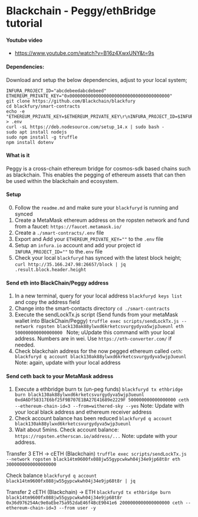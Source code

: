 # Blackchain - Peggy/ethBridge tutorial  

#### Youtube video

* https://www.youtube.com/watch?v=B16z4XwxUNY&t=9s

#### Dependencies:

Download and setup the below dependencies, adjust to your local system;

```
INFURA_PROJECT_ID="abcdebeedabcdebeed"
ETHEREUM_PRIVATE_KEY="0x00000000000000000000000000000000000000"
git clone https://github.com/Blackchain/blackfury
cd blackfury/smart-contracts
echo -e "ETHEREUM_PRIVATE_KEY=$ETHEREUM_PRIVATE_KEY\r\nINFURA_PROJECT_ID=$INFURA_PROJECT_ID" > .env
curl -sL https://deb.nodesource.com/setup_14.x | sudo bash -
sudo apt install nodejs
sudo npm install -g truffle
npm install dotenv
```

#### What is it

Peggy is a cross-chain ethereum bridge for cosmos-sdk based chains such as blackchain. This enables the pegging of ethereum assets that can then be used within the blackchain and ecosystem. 
#### Setup 
0. Follow the `readme.md` and make sure your `blackfuryd` is running and synced 
1. Create a MetaMask ethereum address on the ropsten network and fund from a faucet: `https://faucet.metamask.io/`
2. Create a `./smart-contracts/.env` file
3. Export and Add your `ETHEREUM_PRIVATE_KEY=""` to the `.env` file
4. Setup an `infura.io` account and add your project id `INFURA_PROJECT_ID=""` to the`.env` file 
4. Check your local `blackfuryd` has synced with the latest block height; ` curl http://35.166.247.98:26657/block | jq .result.block.header.height
`
#### Send eth into BlackChain/Peggy address 
1. In a new terminal, query for your local address `blackfuryd keys list` and copy the address field
2. Change into the smart-contacts directory `cd ./smart-contracts` 
3. Execute the sendLockTx.js script (Send funds from your metaMask wallet into BlackChain/Peggy) `truffle exec scripts/sendLockTx.js --network ropsten black130ak88ylwxd6krketcsvurgydyva5wjp3ueunl eth 500000000000000000
` Note; uUpdate this command with your local address. Numbers are in wei. Use `https://eth-converter.com/` if needed. 
4. Check blackchain address for the now pegged ethereum called `ceth`:  ` blackfuryd q account black130ak88ylwxd6krketcsvurgydyva5wjp3ueunl`  Note: again, update with your local address
#### Send ceth back to your MetaMask address
1. Execute a ethbridge burn tx (un-peg funds) `blackfuryd tx ethbridge burn black130ak88ylwxd6krketcsvurgydyva5wjp3ueunl 0xdA6Df58317E6bf25F9B707E1BA27E41689e2229F 500000000000000000 ceth --ethereum-chain-id=3 --from=withered-sky --yes` Note: Update with your local black address and ethereum receiver address
2. Check account balance has been reduced `blackfuryd q account black130ak88ylwxd6krketcsvurgydyva5wjp3ueunl`
3. Wait about 5mins. Check account balance: `https://ropsten.etherscan.io/address/...` Note: update with your address.

Transfer 3 ETH -> cETH (Blackchain)
`truffle exec scripts/sendLockTx.js --network ropsten black14tm9600fx088jw55gypcwkwh04j34e9jp68t8r eth 3000000000000000000`

Check balance
`blackfuryd q account black14tm9600fx088jw55gypcwkwh04j34e9jp68t8r | jq`

Transfer 2 cETH (Blackchain) -> ETH
`blackfuryd tx ethbridge burn black14tm9600fx088jw55gypcwkwh04j34e9jp68t8r 0x36d976254Ac9e0aEbe75a952daE46f4BcE9041e6 2000000000000000000 ceth --ethereum-chain-id=3 --from user -y`



